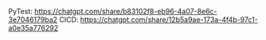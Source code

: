 PyTest: https://chatgpt.com/share/b83102f8-eb96-4a07-8e6c-3e7046179ba2
CICD: https://chatgpt.com/share/12b5a9ae-173a-4f4b-97c1-a0e35a776292

